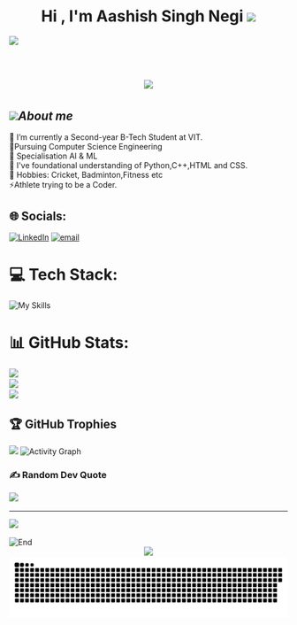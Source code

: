 

<h1 align="center"><b>Hi ,  I'm Aashish Singh Negi </b><img src="https://media.giphy.com/media/hvRJCLFzcasrR4ia7z/giphy.gif" width="35"></h1>


<img src="https://user-images.githubusercontent.com/73097560/115834477-dbab4500-a447-11eb-908a-139a6edaec5c.gif"><br><br>

<p align="center" style="font-size: 30px;">
  <a href="https://github.com/DenverCoder1/readme-typing-svg">
    <img src="https://readme-typing-svg.herokuapp.com?font=Verdana&color=cyan&size=50&center=true&vCenter=true&width=1200&height=100&lines=Welcome+to+My+Github+Profile!!;Explore+🔎+and+Collaborate+with+me+⚙">
  </a>
</p>

###

## <img src="https://media2.giphy.com/media/QssGEmpkyEOhBCb7e1/giphy.gif?cid=ecf05e47a0n3gi1bfqntqmob8g9aid1oyj2wr3ds3mg700bl&rid=giphy.gif" width ="25">*About me*



🔭 I’m currently a Second-year B-Tech Student at VIT. <br>👯Pursuing Computer Science Engineering <br>🤝 Specialisation AI & ML <br>🌱 I've foundational understanding of Python,C++,HTML and CSS.<br>💬 Hobbies: Cricket, Badminton,Fitness etc <br>⚡Athlete trying to be a Coder. 


## 🌐 Socials:
[![LinkedIn](https://img.shields.io/badge/LinkedIn-%230077B5.svg?logo=linkedin&logoColor=white)](https://linkedin.com/in/aashish-singh-negi-029531333) [![email](https://img.shields.io/badge/Email-D14836?logo=gmail&logoColor=white)](mailto:aashishsinghnegi0408@gmail.com) 

# 💻 Tech Stack:
![My Skills](https://skillicons.dev/icons?i=py,html,css,cpp,github,windows,vscode,matlab,)
# 📊 GitHub Stats:
![](https://github-readme-stats.vercel.app/api?username=Aashish187&theme=dark&hide_border=false&include_all_commits=false&count_private=false)<br/>
![](https://nirzak-streak-stats.vercel.app/?user=Aashish187&theme=dark&hide_border=false)<br/>
![](https://github-readme-stats.vercel.app/api/top-langs/?username=Aashish187&theme=dark&hide_border=false&include_all_commits=false&count_private=false&layout=compact)

## 🏆 GitHub Trophies
![](https://github-profile-trophy.vercel.app/?username=Aashish187&theme=solarized-dark&no-frame=false&no-bg=false&margin-w=4)
![Activity Graph](https://github-readme-activity-graph.vercel.app/graph?username=Aashish187&theme=react-dark&hide_border=true)
### ✍️ Random Dev Quote
![](https://quotes-github-readme.vercel.app/api?type=horizontal&theme=radical)

---
[![](https://visitcount.itsvg.in/api?id=Aashish187&icon=0&color=0)](https://visitcount.itsvg.in)


<img src="./Resources/Dynamic_bar.gif" width="1000" height="10" alt="End">

<!-- [![](https://visitcount.itsvg.in/api?id=Aashish187&icon=5&color=1)](https://visitcount.itsvg.in) -->
<div align="center">
  <img src="https://profile-counter.glitch.me/Aashish187/count.svg?" start="1000" />
</div> 

<div align="center">
  <picture>
    <source media="(prefers-color-scheme: dark)" srcset="https://raw.githubusercontent.com/Aashish187/Aashish187/output/github-snake-dark.svg" />
    <source media="(prefers-color-scheme: light)" srcset="https://raw.githubusercontent.com/Aashish187/Aashish187/output/github-snake.svg" />
    <img alt="github-snake" src="https://raw.githubusercontent.com/Aashish187/Aashish187/output/github-snake.svg" />
  </picture>
<br>
</div> 
